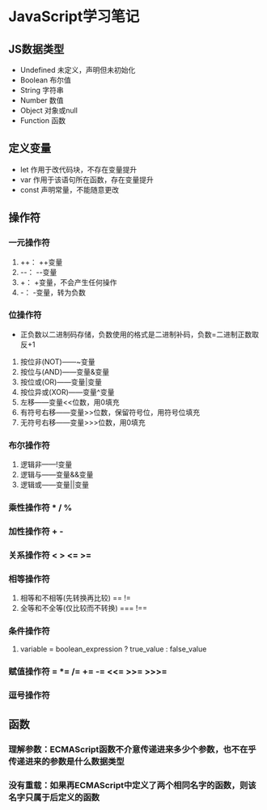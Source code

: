 # JavaScript学习笔记

## JS数据类型

- Undefined 未定义，声明但未初始化
- Boolean 布尔值
- String 字符串
- Number 数值
- Object 对象或null
- Function 函数

## 定义变量

- let 作用于改代码块，不存在变量提升
- var 作用于该语句所在函数，存在变量提升
- const 声明常量，不能随意更改

## 操作符

### 一元操作符

1. ++：  ++变量
2. --：  --变量
3. +：  +变量，不会产生任何操作
4. -：  -变量，转为负数

### 位操作符

- 正负数以二进制码存储，负数使用的格式是二进制补码，负数=二进制正数取反+1

1. 按位非(NOT)——~变量
2. 按位与(AND)——变量&变量
3. 按位或(OR)——变量|变量
4. 按位异或(XOR)——变量^变量
5. 左移——变量<<位数，用0填充
6. 有符号右移——变量>>位数，保留符号位，用符号位填充
7. 无符号右移——变量>>>位数，用0填充

### 布尔操作符

1. 逻辑非——!变量
2. 逻辑与——变量&&变量
3. 逻辑或——变量||变量

### 乘性操作符 * / %

### 加性操作符 + -

### 关系操作符 < > <= >=

### 相等操作符

1. 相等和不相等(先转换再比较) == !=
2. 全等和不全等(仅比较而不转换) === !==

### 条件操作符

1. variable = boolean_expression ? true_value : false_value

### 赋值操作符 = *= /= += -= <<= >>= >>>=

### 逗号操作符

## 函数

### 理解参数：ECMAScript函数不介意传递进来多少个参数，也不在乎传递进来的参数是什么数据类型

### 没有重载：如果再ECMAScript中定义了两个相同名字的函数，则该名字只属于后定义的函数

